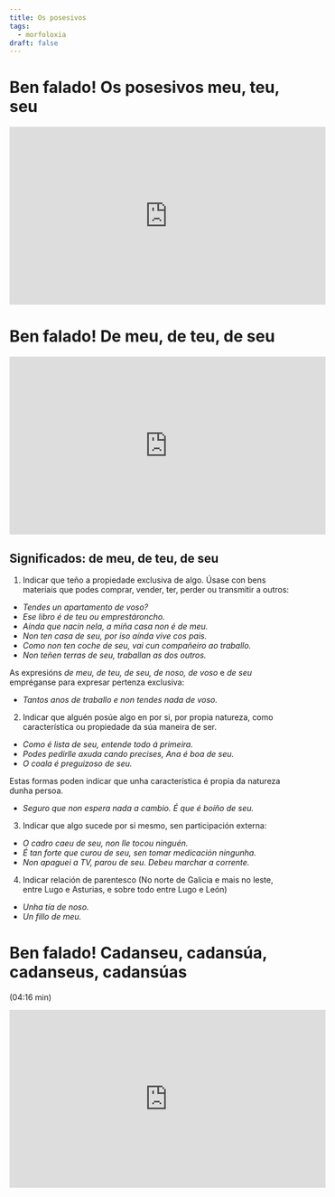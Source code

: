 ```yaml
---
title: Os posesivos
tags:
  - morfoloxia
draft: false
---
```

# Ben falado! Os posesivos meu, teu, seu

<iframe width="560" height="315" src="https://www.youtube.com/embed/rlQehjqLiG4" title="YouTube video player" frameborder="0" allow="accelerometer; autoplay; clipboard-write; encrypted-media; gyroscope; picture-in-picture" allowfullscreen></iframe>

# Ben falado! De meu, de teu, de seu

<iframe width="560" height="315" src="https://www.youtube.com/embed/1nM7Gh5AcRw" title="YouTube video player" frameborder="0" allow="accelerometer; autoplay; clipboard-write; encrypted-media; gyroscope; picture-in-picture" allowfullscreen></iframe>

## Significados: de meu, de teu, de seu

1. Indicar que teño a propiedade exclusiva de algo. Úsase con bens materiais que podes comprar, vender, ter, perder ou transmitir a outros:

* *Tendes un apartamento de voso?*
* *Ese libro é de teu ou emprestároncho.*
* *Aínda que nacín nela, a miña casa non é de meu.*
* *Non ten casa de seu, por iso aínda vive cos pais.*
* *Como non ten coche de seu, vai cun compañeiro ao traballo.*
* *Non teñen terras de seu, traballan as dos outros.*

As expresións *de meu, de teu, de seu, de noso, de voso* e *de seu* empréganse para expresar pertenza exclusiva:

* *Tantos anos de traballo e non tendes nada de voso.*

2. Indicar que alguén posúe algo en por si, por propia natureza, como característica ou propiedade da súa maneira de ser.

* *Como é lista de seu, entende todo á primeira.*
* *Podes pedirlle axuda cando precises, Ana é boa de seu.*
* *O coala é preguizoso de seu.*

Estas formas poden indicar que unha característica é propia da natureza dunha persoa.

* *Seguro que non espera nada a cambio. É que é boíño de seu.*

3. Indicar que algo sucede por si mesmo, sen participación externa:

* *O cadro caeu de seu, non lle tocou ninguén.*
* *É tan forte que curou de seu, sen tomar medicación ningunha.*
* *Non apaguei a TV, parou de seu. Debeu marchar a corrente.*

4. Indicar relación de parentesco (No norte de Galicia e mais no leste, entre Lugo e Asturias, e sobre todo entre Lugo e León)

* *Unha tía de noso.*
* *Un fillo de meu.*

# Ben falado! Cadanseu, cadansúa, cadanseus, cadansúas

(04:16 min)

<iframe width="560" height="315" src="https://www.youtube.com/embed/kMvAUOO0q8c" title="YouTube video player" frameborder="0" allow="accelerometer; autoplay; clipboard-write; encrypted-media; gyroscope; picture-in-picture" allowfullscreen></iframe>